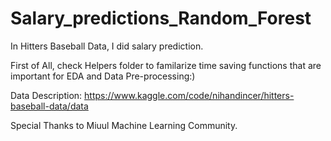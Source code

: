 # Salary_predictions_Random_Forest
In Hitters Baseball Data, I did salary prediction.

First of All, check Helpers folder to familarize time saving functions that are important for EDA and Data Pre-processing:)

Data Description:
https://www.kaggle.com/code/nihandincer/hitters-baseball-data/data 


Special Thanks to Miuul Machine Learning Community.
